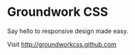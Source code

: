 Groundwork CSS
==========

Say hello to responsive design made easy.

Visit http://groundworkcss.github.com
